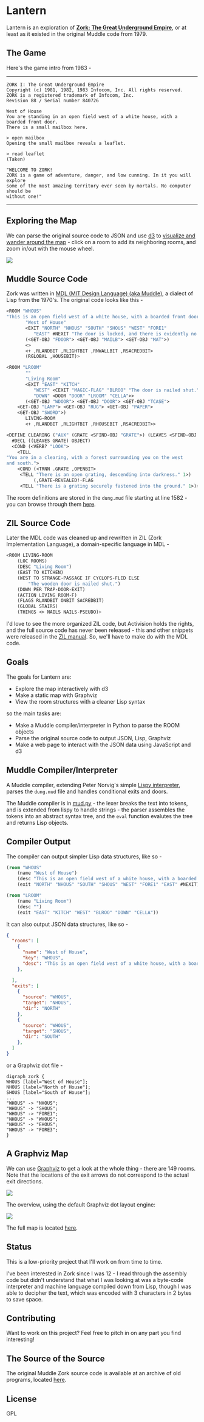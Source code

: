 
# Lantern

Lantern is an exploration of **[Zork: The Great Underground Empire][zork]**, or
at least as it existed in the original Muddle code from 1979.

[zork]: http://en.wikipedia.org/wiki/Zork/


## The Game

Here's the game intro from 1983 -

----

```
ZORK I: The Great Underground Empire
Copyright (c) 1981, 1982, 1983 Infocom, Inc. All rights reserved.
ZORK is a registered trademark of Infocom, Inc.
Revision 88 / Serial number 840726

West of House
You are standing in an open field west of a white house, with a boarded front door.
There is a small mailbox here.

> open mailbox
Opening the small mailbox reveals a leaflet.

> read leaflet
(Taken)

"WELCOME TO ZORK!
ZORK is a game of adventure, danger, and low cunning. In it you will explore
some of the most amazing territory ever seen by mortals. No computer should be
without one!"
```

----


## Exploring the Map

We can parse the original source code to JSON and use [d3][d3] to
[visualize and wander around the map](http://bburns.github.io/Lantern) - click
on a room to add its neighboring rooms, and zoom in/out with the mouse wheel.

<a href="http://bburns.github.io/Lantern"><img src="images/lantern2016-11-22_800.png" /></a>

[d3]: https://d3js.org/


## Muddle Source Code

Zork was written in [MDL (MIT Design Language) (aka Muddle)][muddle], a dialect of
Lisp from the 1970's. The original code looks like this -

```lisp
<ROOM "WHOUS"
"This is an open field west of a white house, with a boarded front door."
       "West of House"
       <EXIT "NORTH" "NHOUS" "SOUTH" "SHOUS" "WEST" "FORE1"
	      "EAST" #NEXIT "The door is locked, and there is evidently no key.">
       (<GET-OBJ "FDOOR"> <GET-OBJ "MAILB"> <GET-OBJ "MAT">)
       <>
       <+ ,RLANDBIT ,RLIGHTBIT ,RNWALLBIT ,RSACREDBIT>
       (RGLOBAL ,HOUSEBIT)>

<ROOM "LROOM"
       ""
       "Living Room"
       <EXIT "EAST" "KITCH"
	      "WEST" <CEXIT "MAGIC-FLAG" "BLROO" "The door is nailed shut.">
	      "DOWN" <DOOR "DOOR" "LROOM" "CELLA">>
       (<GET-OBJ "WDOOR"> <GET-OBJ "DOOR"> <GET-OBJ "TCASE">
	<GET-OBJ "LAMP"> <GET-OBJ "RUG"> <GET-OBJ "PAPER">
	<GET-OBJ "SWORD">)
       LIVING-ROOM
       <+ ,RLANDBIT ,RLIGHTBIT ,RHOUSEBIT ,RSACREDBIT>>

<DEFINE CLEARING ("AUX" (GRATE <SFIND-OBJ "GRATE">) (LEAVES <SFIND-OBJ "LEAVE">))
  #DECL ((LEAVES GRATE) OBJECT)
  <COND (<VERB? "LOOK">
    <TELL
"You are in a clearing, with a forest surrounding you on the west
and south.">
    <COND (<TRNN .GRATE ,OPENBIT>
     <TELL "There is an open grating, descending into darkness." 1>)
          (,GRATE-REVEALED!-FLAG
     <TELL "There is a grating securely fastened into the ground." 1>)>)>>
```

The room definitions are stored in the `dung.mud` file starting at line 1582 -
you can browse through them [here][rooms].

[muddle]: http://en.wikipedia.org/wiki/MDL_programming_language
[rooms]: https://github.com/bburns/Lantern/blob/master/data/mdl/dung.mud#L1582


## ZIL Source Code

Later the MDL code was cleaned up and rewritten in ZIL (Zork Implementation
Language), a domain-specific language in MDL -

```lisp
<ROOM LIVING-ROOM
    (LOC ROOMS)
    (DESC "Living Room")
    (EAST TO KITCHEN)
    (WEST TO STRANGE-PASSAGE IF CYCLOPS-FLED ELSE
        "The wooden door is nailed shut.")
    (DOWN PER TRAP-DOOR-EXIT)
    (ACTION LIVING ROOM-F)
    (FLAGS RLANDBIT ONBIT SACREDBIT)
    (GLOBAL STAIRS)
    (THINGS <> NAILS NAILS-PSEUDO)>
```

I'd love to see the more organized ZIL code, but Activision holds the rights,
and the full source code has never been released - this and other snippets were
released in the [ZIL manual][zil]. So, we'll have to make do with the MDL code.

[zil]: http://www.xlisp.org/zil.pdf


## Goals

The goals for Lantern are:

- Explore the map interactively with d3
- Make a static map with Graphviz
- View the room structures with a cleaner Lisp syntax

so the main tasks are:

- Make a Muddle compiler/interpreter in Python to parse the ROOM objects
- Parse the original source code to output JSON, Lisp, Graphviz
- Make a web page to interact with the JSON data using JavaScript and d3


## Muddle Compiler/Interpreter

A Muddle compiler, extending Peter Norvig's simple [Lispy interpreter][lispy],
parses the `dung.mud` file and handles conditional exits and doors.

The Muddle compiler is in [mud.py][mudpy] - the lexer breaks the text into
tokens, and is extended from lispy to handle strings - the parser assembles the
tokens into an abstract syntax tree, and the `eval` function evalutes the tree
and returns Lisp objects.

<!-- Handling special forms like ROOM, CEXIT, DOOR requires -->

[lispy]: http://norvig.com/lispy.html
[mudpy]: src/mud.py
[lanternpy]: src/lantern.py


## Compiler Output

The compiler can output simpler Lisp data structures, like so -

```lisp
(room "WHOUS"
    (name "West of House")
    (desc "This is an open field west of a white house, with a boarded front door.")
    (exit "NORTH" "NHOUS" "SOUTH" "SHOUS" "WEST" "FORE1" "EAST" #NEXIT))

(room "LROOM"
    (name "Living Room")
    (desc "")
    (exit "EAST" "KITCH" "WEST" "BLROO" "DOWN" "CELLA"))
```

It can also output JSON data structures, like so -

```json
{
  "rooms": [
    {
      "name": "West of House",
      "key": "WHOUS",
      "desc": "This is an open field west of a white house, with a boarded front door."
    },

  ],
  "exits": [
    {
      "source": "WHOUS",
      "target": "NHOUS",
      "dir": "NORTH"
    },
    {
      "source": "WHOUS",
      "target": "SHOUS",
      "dir": "SOUTH"
    },
  ]
}
```

or a Graphviz dot file -

```graphviz
digraph zork {
WHOUS [label="West of House"];
NHOUS [label="North of House"];
SHOUS [label="South of House"];
...
"WHOUS" -> "NHOUS";
"WHOUS" -> "SHOUS";
"WHOUS" -> "FORE1";
"NHOUS" -> "WHOUS";
"NHOUS" -> "EHOUS";
"NHOUS" -> "FORE3";
}
```


## A Graphviz Map

We can use [Graphviz][graphviz] to get a look at the whole thing - there are 149
rooms. Note that the locations of the exit arrows do not correspond to the
actual exit directions.

<img src="images/zork3000_crop560.png" />

The overview, using the default Graphviz dot layout engine:

<img src="images/zork2200_scale700.png" />

The full map is located [here](images/zork2200.png).

[graphviz]: http://www.graphviz.org/


## Status

This is a low-priority project that I'll work on from time to time.

I've been interested in Zork since I was 12 - I read through the assembly code
but didn't understand that what I was looking at was a byte-code interpreter and
machine language compiled down from Lisp, though I was able to decipher the
text, which was encoded with 3 characters in 2 bytes to save space.


## Contributing

Want to work on this project? Feel free to pitch in on any part you find interesting!


## The Source of the Source

The original Muddle Zork source code is available at an archive of old programs,
located [here][source].

[source]: http://simh.trailing-edge.com/software.html


## License

GPL

